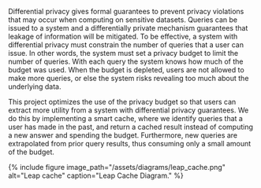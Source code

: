 Differential privacy gives formal guarantees to prevent privacy violations that may occur when computing on sensitive datasets. Queries can be issued to a system and a differentially private mechanism guarantees that leakage of information will be mitigated. To be effective, a system with differential privacy must constrain the number of queries that a user can issue. In other words, the system must set a privacy budget to limit  the number of queries. With each query the system knows how much of the budget was used. When the budget is depleted, users are not allowed to make more queries, or else the system risks revealing too much about the underlying data.

This project optimizes the use of the privacy budget so that users can extract more utility from a system with differential privacy guarantees. We do this by implementing a smart cache, where we identify queries that a user has made in the past, and return a cached result instead of computing a new answer and spending the budget. Furthermore, new queries are extrapolated from prior query results, thus consuming only a small amount of the budget.

{% include figure image_path="/assets/diagrams/leap_cache.png" alt="Leap cache" caption="Leap Cache Diagram." %}
